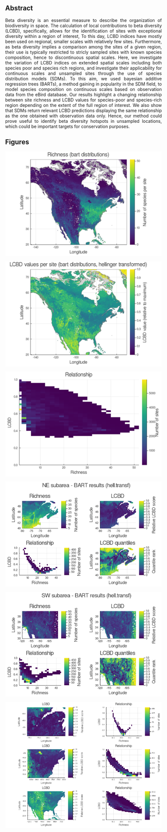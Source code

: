 <div style="text-align: justify">


## Abstract

Beta diversity is an essential measure to describe the organization of
biodiversity in space. 
The calculation of local contributions to beta diversity (LCBD), specifically, 
allows for the identification of sites with exceptional diversity within a
region of interest, 
To this day, LCBD indices have mostly been used on regional, smaller scales with
relatively few sites.
Furthermore, as beta diversity implies a comparison among the sites of a given
region, their use is typically restricted to stricly sampled sites with known 
species composition, hence to discontinuous spatial scales.
Here, we investigate the variation of LCBD indices on extended spatial scales 
including both species poor and species rich regions, and investigate their
applicability for continuous scales and unsampled sites through the use of
species distribution models (SDMs).
To this aim, we used bayesian additive regression trees (BARTs), a method
gaining in popularity in the SDM field, to model species composition on
continuous scales based on observation data from the eBird database.
Our results highlight a changing relationship between site richness and LCBD 
values for species-poor and species-rich region depending on the extent of the 
full region of interest.
We also show that SDMs return relevant LCBD predictions displaying the same 
relationship as the one obtained with observation data only.
Hence, our method could prove useful to identify beta diversity hotspots in
unsampled locations, which could be important targets for conservation purposes.

## Figures

![Species richness](../../fig/bart/04-2_bart_richness.png)

![LCBD values](../../fig/bart/04-3_bart_lcbd-transf.png)

![Relationship](../../fig/bart/04-4_bart_relationship2d-transf.png)

![NE subareas](../../fig/bart/05-1_bart_subareas_NEtr.png)

![SW subareas](../../fig/bart/05-1_bart_subareas_SWtr.png)

![3 scales](../../fig/bart/05-2_bart_subareas_3scales.png)
